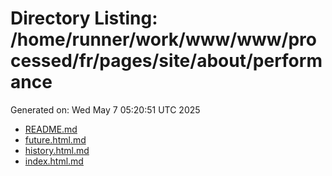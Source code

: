 # Directory Listing: /home/runner/work/www/www/processed/fr/pages/site/about/performance
Generated on: Wed May  7 05:20:51 UTC 2025

- [README.md](README.md)
- [future.html.md](future.html.md)
- [history.html.md](history.html.md)
- [index.html.md](index.html.md)
